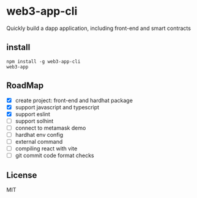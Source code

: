 # web3-app-cli

Quickly build a dapp application, including front-end and smart contracts

## install

```shell
npm install -g web3-app-cli
web3-app
```


## RoadMap

- [x] create project: front-end and hardhat package
- [x] support javascript and typescript
- [x] support eslint
- [ ] support solhint
- [ ] connect to metamask demo
- [ ] hardhat env config
- [ ] external command
- [ ] compiling react with vite
- [ ] git commit code format checks

## License

MIT